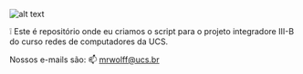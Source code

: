 ![alt text](https://www.ucs.br/site/midia/arquivos/Logo-UCS-Horizontal.jpg)

❕ Este é repositório onde eu criamos o script para o projeto integradore III-B do curso redes de computadores da UCS.

Nossos e-mails são:
📫 mrwolff@ucs.br


